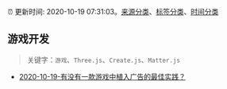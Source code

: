 :alarm_clock: 更新时间: 2020-10-19 07:31:03。[来源分类](../README.md)、[标签分类](../TAGS.md)、[时间分类](../TIMELINE.md)

## 游戏开发


> 关键字：`游戏`、`Three.js`、`Create.js`、`Matter.js`



- [2020-10-19-有没有一款游戏中植入广告的最佳实践？](https://www.v2ex.com/t/716361) 